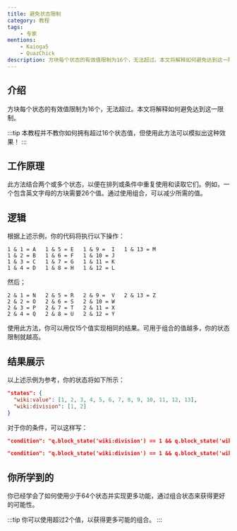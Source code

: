 ```yaml
---
title: 避免状态限制
category: 教程
tags:
    - 专家
mentions:
    - Kaioga5
    - QuazChick
description: 方块每个状态的有效值限制为16个，无法超过。本文将解释如何避免达到这一限制。
---
```


## 介绍

方块每个状态的有效值限制为16个，无法超过。本文将解释如何避免达到这一限制。

:::tip
本教程并不教你如何拥有超过16个状态值，但使用此方法可以模拟出这种效果！
:::

## 工作原理

此方法结合两个或多个状态，以便在排列或条件中重复使用和读取它们。例如，一个包含英文字母的方块需要26个值。通过使用组合，可以减少所需的值。

## 逻辑

根据上述示例，你的代码将执行以下操作：

```
1 & 1 = A   1 & 5 = E   1 & 9 =  I   1 & 13 = M
1 & 2 = B   1 & 6 = F   1 & 10 = J
1 & 3 = C   1 & 7 = G   1 & 11 = K
1 & 4 = D   1 & 8 = H   1 & 12 = L
```

然后；

```
2 & 1 = N   2 & 5 = R   2 & 9 =  V   2 & 13 = Z
2 & 2 = O   2 & 6 = S   2 & 10 = W
2 & 3 = P   2 & 7 = T   2 & 11 = X
2 & 4 = Q   2 & 8 = U   2 & 12 = Y
```

使用此方法，你可以用仅15个值实现相同的结果。可用于组合的值越多，你的状态限制就越高。

## 结果展示

以上述示例为参考，你的状态将如下所示：

```json title="minecraft:block > description"
"states": {
  "wiki:value": [1, 2, 3, 4, 5, 6, 7, 8, 9, 10, 11, 12, 13],
  "wiki:division": [1, 2]
}
```

对于你的条件，可以这样写：

```json
"condition": "q.block_state('wiki:division') == 1 && q.block_state('wiki:value') == 1"
```

```json
"condition": "q.block_state('wiki:division') == 1 && q.block_state('wiki:value') == 2"
```

## 你所学到的

你已经学会了如何使用少于64个状态并实现更多功能，通过组合状态来获得更好的可能性。

:::tip
你可以使用超过2个值，以获得更多可能的组合。
:::